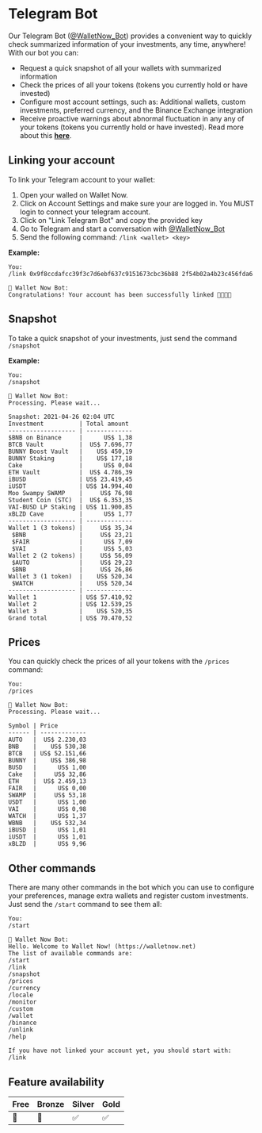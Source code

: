 # Telegram Bot

Our Telegram Bot \([@WalletNow\_Bot](https://t.me/WalletNow_Bot)\) provides a convenient way to quickly check summarized information of your investments, any time, anywhere! With our bot you can:

* Request a quick snapshot of all your wallets with summarized information
* Check the prices of all your tokens \(tokens you currently hold or have invested\)
* Configure most account settings, such as: Additional wallets, custom investments, preferred currency, and the Binance Exchange integration
* Receive proactive warnings about abnormal fluctuation in any any of your tokens \(tokens you currently hold or have invested\). Read more about this [**here**](active-monitoring.md).

## Linking your account

To link your Telegram account to your wallet:

1. Open your walled on Wallet Now.
2. Click on Account Settings and make sure your are logged in. You MUST login to connect your telegram account.
3. Click on "Link Telegram Bot" and copy the provided key
4. Go to Telegram and start a conversation with [@WalletNow\_Bot](https://t.me/WalletNow_Bot)
5. Send the following command: `/link <wallet> <key>`

**Example:**

```text
You:
/link 0x9f8ccdafcc39f3c7d6ebf637c9151673cbc36b88 2f54b02a4b23c456fda6

🤖 Wallet Now Bot:
Congratulations! Your account has been successfully linked 👏🏻👏🏻
```

## Snapshot

To take a quick snapshot of your investments, just send the command `/snapshot`

**Example:**

```text
You:
/snapshot

🤖 Wallet Now Bot:
Processing. Please wait...

Snapshot: 2021-04-26 02:04 UTC
Investment          | Total amount
------------------- | -------------
$BNB on Binance     |      US$ 1,38
BTCB Vault          |  US$ 7.696,77
BUNNY Boost Vault   |    US$ 450,19
BUNNY Staking       |    US$ 177,18
Cake                |      US$ 0,04
ETH Vault           |  US$ 4.786,39
iBUSD               | US$ 23.419,45
iUSDT               | US$ 14.994,40
Moo Swampy SWAMP    |     US$ 76,98
Student Coin (STC)  |  US$ 6.353,35
VAI-BUSD LP Staking | US$ 11.900,85
xBLZD Cave          |      US$ 1,77
------------------- | -------------
Wallet 1 (3 tokens) |     US$ 35,34
 $BNB               |     US$ 23,21
 $FAIR              |      US$ 7,09
 $VAI               |      US$ 5,03
Wallet 2 (2 tokens) |     US$ 56,09
 $AUTO              |     US$ 29,23
 $BNB               |     US$ 26,86
Wallet 3 (1 token)  |    US$ 520,34
 $WATCH             |    US$ 520,34
------------------- | -------------
Wallet 1            | US$ 57.410,92
Wallet 2            | US$ 12.539,25
Wallet 3            |    US$ 520,35
Grand total         | US$ 70.470,52
```

## Prices

You can quickly check the prices of all your tokens with the `/prices` command:

```text
You:
/prices

🤖 Wallet Now Bot:
Processing. Please wait...

Symbol | Price        
------ | -------------
AUTO   |  US$ 2.230,03
BNB    |    US$ 530,38
BTCB   | US$ 52.151,66
BUNNY  |    US$ 386,98
BUSD   |      US$ 1,00
Cake   |     US$ 32,86
ETH    |  US$ 2.459,13
FAIR   |      US$ 0,00
SWAMP  |     US$ 53,18
USDT   |      US$ 1,00
VAI    |      US$ 0,98
WATCH  |      US$ 1,37
WBNB   |    US$ 532,34
iBUSD  |      US$ 1,01
iUSDT  |      US$ 1,01
xBLZD  |      US$ 9,96
```

## Other commands

There are many other commands in the bot which you can use to configure your preferences, manage extra wallets and register custom investments. Just send the `/start` command to see them all:

```text
You:
/start

🤖 Wallet Now Bot:
Hello. Welcome to Wallet Now! (https://walletnow.net)
The list of available commands are:
/start
/link
/snapshot
/prices
/currency
/locale
/monitor
/custom
/wallet
/binance
/unlink
/help

If you have not linked your account yet, you should start with:
/link
```

## Feature availability

| Free | Bronze | Silver | Gold |
| :--- | :--- | :--- | :--- |
| 🚫 | 🚫 | ✅ | ✅ |

